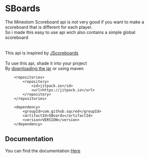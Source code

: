 # SBoards
The Minestom Scoreboard api is not very good if you want to make a scoreboard that is different for each player.
<br> So i made this easy to use api wich also contains a simple global scoreboard
<br>
<br><br>
This api is inspired by [JScoreboards](https://github.com/JordanOsterberg/JScoreboards)
<br><br>
To use this api, shade it into your project<br>
By [downloading the jar](https://github.com/sqcred/SBoards/releases/latest)  or using maven
<br>
````
    <repositories>
		<repository>
		    <id>jitpack.io</id>
		    <url>https://jitpack.io</url>
		</repository>
	</repositories>
	
	<dependency>
	    <groupId>com.github.sqcred</groupId>
	    <artifactId>SBoards</artifactId>
	    <version>VERSION</version>
	</dependency>
````
## Documentation
You can find the documentation [Here](https://docs.sqcred.com/docs/sboards/)